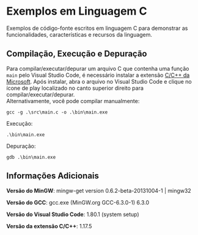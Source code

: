 # Exemplos em Linguagem C

Exemplos de código-fonte escritos em linguagem C para demonstrar as
funcionalidades, características e recursos da linguagem.

## Compilação, Execução e Depuração

Para compilar/executar/depurar um arquivo C que contenha uma função `main` pelo
Visual Studio Code, é necessário instalar a extensão
[C/C++ da Microsoft](https://marketplace.visualstudio.com/items?itemName=ms-vscode.cpptools).
Após instalar, abra o arquivo no Visual Studio Code e clique no ícone de play
localizado no canto superior direito para compilar/executar/depurar.  
Alternativamente, você pode compilar manualmente:

```
gcc -g .\src\main.c -o .\bin\main.exe
```

Execução:

```
.\bin\main.exe
```

Depuração:

```
gdb .\bin\main.exe
```

## Informações Adicionais

**Versão do MinGW**: mingw-get version 0.6.2-beta-20131004-1 | mingw32

**Versão do GCC**: gcc.exe (MinGW.org GCC-6.3.0-1) 6.3.0

**Versão do Visual Studio Code**: 1.80.1 (system setup)

**Versão da extensão C/C++**: 1.17.5
